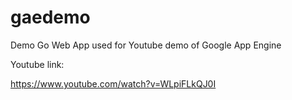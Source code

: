 # gaedemo
Demo Go Web App used for Youtube demo of Google App Engine

Youtube link:

https://www.youtube.com/watch?v=WLpiFLkQJ0I

